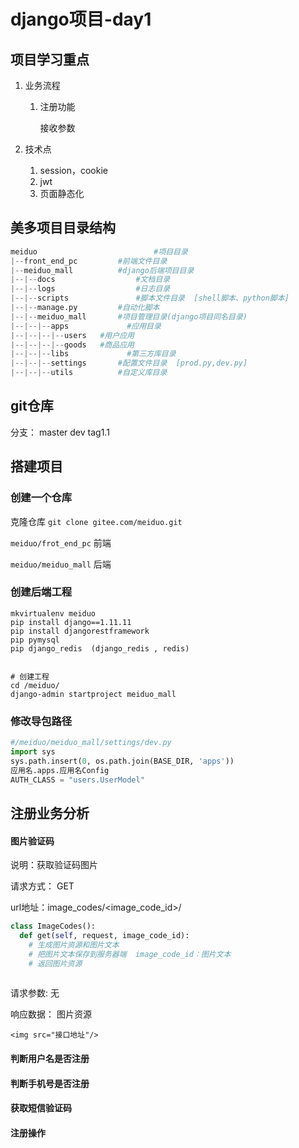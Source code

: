 # django项目-day1



## 项目学习重点

1. 业务流程

   1. 注册功能

      接收参数

2. 技术点

   1. session，cookie
   2. jwt
   3. 页面静态化



## 美多项目目录结构

```python
meiduo					 		#项目目录
|--front_end_pc		 	#前端文件目录
|--meiduo_mall			#django后端项目目录
|--|--docs					#文档目录
|--|--logs			 		#日志目录
|--|--scripts				#脚本文件目录  [shell脚本、python脚本]
|--|--manage.py			#自动化脚本	
|--|--meiduo_mall		#项目管理目录(django项目同名目录)
|--|--|--apps			  #应用目录
|--|--|--|--users   #用户应用
|--|--|--|--goods   #商品应用
|--|--|--libs			  #第三方库目录
|--|--|--settings		#配置文件目录	 [prod.py,dev.py]
|--|--|--utils			#自定义库目录
```



## git仓库

分支： master  dev  tag1.1





## 搭建项目

### 创建一个仓库

克隆仓库  `git clone gitee.com/meiduo.git`

`meiduo/frot_end_pc`  前端

`meiduo/meiduo_mall` 后端

### 创建后端工程

```shell
mkvirtualenv meiduo
pip install django==1.11.11
pip install djangorestframework
pip pymysql
pip django_redis  (django_redis , redis)


# 创建工程
cd /meiduo/
django-admin startproject meiduo_mall
```

### 修改导包路径

```python
#/meiduo/meiduo_mall/settings/dev.py
import sys
sys.path.insert(0, os.path.join(BASE_DIR, 'apps'))
应用名.apps.应用名Config
AUTH_CLASS = "users.UserModel"
```

## 注册业务分析

#### 图片验证码

说明：获取验证码图片

请求方式： GET

url地址：image_codes/<image_code_id>/

```python
class ImageCodes():
  def get(self, request, image_code_id):
    # 生成图片资源和图片文本
    # 把图片文本保存到服务器端  image_code_id：图片文本
    # 返回图片资源
    
```

请求参数: 无

响应数据： 图片资源

`<img src="接口地址"/>`

#### 判断用户名是否注册

#### 判断手机号是否注册

#### 获取短信验证码

#### 注册操作

